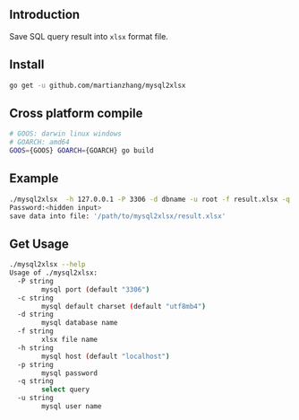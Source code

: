 ## Introduction

Save SQL query result into `xlsx` format file.

## Install

```bash
go get -u github.com/martianzhang/mysql2xlsx
```

## Cross platform compile

```bash
# GOOS: darwin linux windows
# GOARCH: amd64
GOOS={GOOS} GOARCH={GOARCH} go build
```

## Example

```bash
./mysql2xlsx  -h 127.0.0.1 -P 3306 -d dbname -u root -f result.xlsx -q "select * from tbl"
Password:<hidden input>
save data into file: '/path/to/mysql2xlsx/result.xlsx'
```

## Get Usage

```bash
./mysql2xlsx --help
Usage of ./mysql2xlsx:
  -P string
    	mysql port (default "3306")
  -c string
    	mysql default charset (default "utf8mb4")
  -d string
    	mysql database name
  -f string
    	xlsx file name
  -h string
    	mysql host (default "localhost")
  -p string
    	mysql password
  -q string
    	select query
  -u string
    	mysql user name
```
